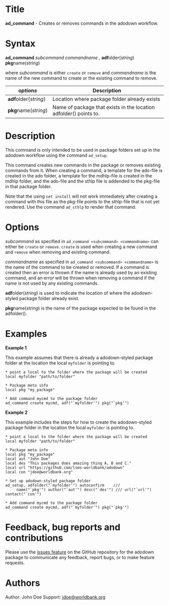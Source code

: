 # Title

__ad_command__ - Creates or removes commands in the adodown workflow.

# Syntax

__ad_command__ _subcommand_ _commandname_ , **adf**older(_string_) **pkg**name(_string_)

where _subcommand_ is either `create` or `remove` and _commandname_ is the name of the new command to create or the existing command to remove.

| _options_ | Description |
|------------------|-------------|
| **adf**older(_string_) | Location where package folder already exists |
| **pkg**name(_string_) | Name of package that exists in the location adfolder() points to. |


# Description

This command is only intended to be used in package folders set up in the adodown workflow using the command `ad_setup`.

This command creates new commands in the package or removes existing commands from it. When creating a command, a template for the ado-file is created in the ado folder, a template for the mdhlp-file is created in the mdhlp folder,
and the ado-file and the sthlp file is addended to the pkg-file in that package folder.

Note that the using `net install` will not work immediately after creating a command with this file as the pkg-file points to the sthlp-file that is not yet rendered. Use the command `ad_sthlp` to render that command.

# Options

_subcommand_ as specified in `ad_command <subcommand> <commandname>` can either be `create` or `remove`. `create` is used when creating a new command and `remove` when removing and existing command.

_commandname_ as specified in `ad_command <subcommand> <commandname>` is the name of the command to be created or removed. If a command is created then an error is thrown if the name is already used by an existing command, and an error will be thrown when removing a command if the name is not used by any existing commands.

**adf**older(_string_) is used to indicate the location of where the adodown-styled package folder already exist.

**pkg**name(_string_) is the name of the package expected to be found in the adfolder().

# Examples

__Example 1__

This example assumes that there is already a adodown-styled package folder at the location the local `myfolder` is pointing to.

```
* point a local to the folder where the package will be created
local myfolder "path/to/folder"

* Package meta info
local pkg "my_package"

* Add command mycmd to the package folder
ad_command create mycmd, adf("`myfolder'") pkg("`pkg'")
```


__Example 2__

This example includes the steps for how to create the adodown-styled package folder in the location the local `myfolder` is pointing to.

```
* point a local to the folder where the package will be created
local myfolder "path/to/folder"

* Package meta info
local pkg "my_package"
local aut "John Doe"
local des "This packages does amazing thing A, B and C."
local url "https://github.com/lsms-worldbank/adodown"
local con "jdoe@worldbank.org"

* Set up adodown-styled package folder
ad_setup, adfolder("`myfolder'") autoconfirm    ///
     name("`pkg'") author("`aut'") desc("`des'") /// url("`url'") contact("`con'")

* Add command mycmd to the package folder
ad_command create mycmd, adf("`myfolder'") pkg("`pkg'")
```

# Feedback, bug reports and contributions

Please use the [issues feature](https://github.com/lsms-worldbank/adodown/issues) on the GitHub repository for the adodown package to communicate any feedback, report bugs, or to make feature requests.

# Authors

Author: John Doe
Support: jdoe@worldbank.org
